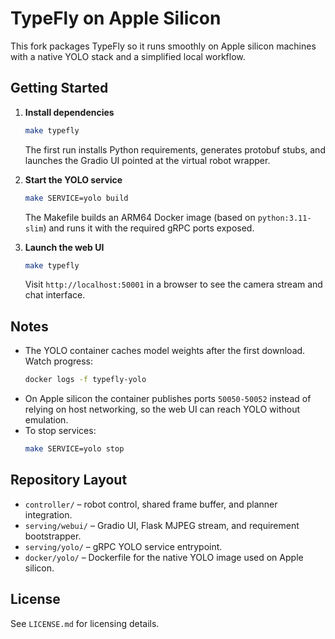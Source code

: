 # TypeFly on Apple Silicon

This fork packages TypeFly so it runs smoothly on Apple silicon machines with a native YOLO stack and a simplified local workflow.

## Getting Started

1. **Install dependencies**
   ```bash
   make typefly
   ```
   The first run installs Python requirements, generates protobuf stubs, and launches the Gradio UI pointed at the virtual robot wrapper.

2. **Start the YOLO service**
   ```bash
   make SERVICE=yolo build
   ```
   The Makefile builds an ARM64 Docker image (based on `python:3.11-slim`) and runs it with the required gRPC ports exposed.

3. **Launch the web UI**
   ```bash
   make typefly
   ```
   Visit `http://localhost:50001` in a browser to see the camera stream and chat interface.

## Notes

- The YOLO container caches model weights after the first download. Watch progress:
  ```bash
  docker logs -f typefly-yolo
  ```
- On Apple silicon the container publishes ports `50050-50052` instead of relying on host networking, so the web UI can reach YOLO without emulation.
- To stop services:
  ```bash
  make SERVICE=yolo stop
  ```

## Repository Layout

- `controller/` – robot control, shared frame buffer, and planner integration.
- `serving/webui/` – Gradio UI, Flask MJPEG stream, and requirement bootstrapper.
- `serving/yolo/` – gRPC YOLO service entrypoint.
- `docker/yolo/` – Dockerfile for the native YOLO image used on Apple silicon.

## License

See `LICENSE.md` for licensing details.
